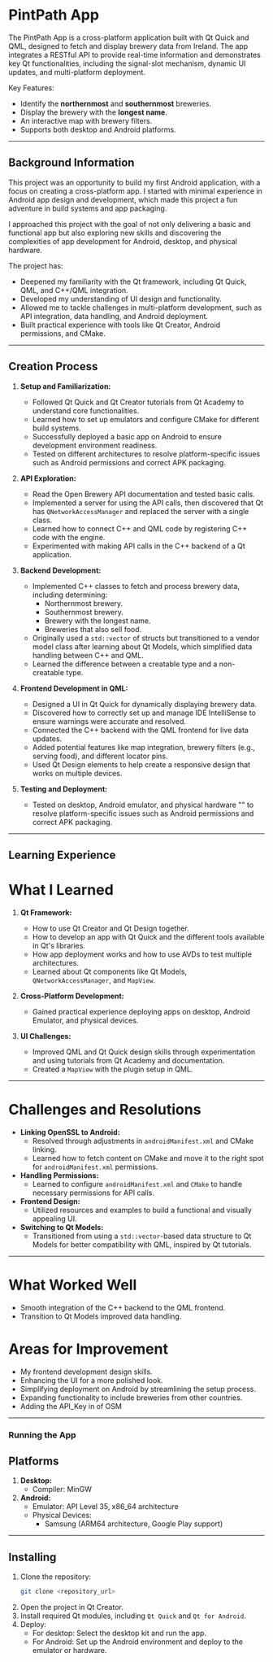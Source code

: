 # **PintPath App**

The PintPath App is a cross-platform application built with Qt Quick and QML, designed to fetch and display brewery data from Ireland. The app integrates a RESTful API to provide real-time information and demonstrates key Qt functionalities, including the signal-slot mechanism, dynamic UI updates, and multi-platform deployment.

Key Features:
- Identify the **northernmost** and **southernmost** breweries.
- Display the brewery with the **longest name**.
- An interactive map with brewery filters.
- Supports both desktop and Android platforms.

---

## **Background Information**
This project was an opportunity to build my first Android application, with a focus on creating a cross-platform app. I started with minimal experience in Android app design and development, which made this project a fun adventure in build systems and app packaging.

I approached this project with the goal of not only delivering a basic and functional app but also exploring new skills and discovering the complexities of app development for Android, desktop, and physical hardware.

The project has:
- Deepened my familiarity with the Qt framework, including Qt Quick, QML, and C++/QML integration.
- Developed my understanding of UI design and functionality.
- Allowed me to tackle challenges in multi-platform development, such as API integration, data handling, and Android deployment.
- Built practical experience with tools like Qt Creator, Android permissions, and CMake.

---

## **Creation Process**

1. **Setup and Familiarization:**
   - Followed Qt Quick and Qt Creator tutorials from Qt Academy to understand core functionalities.
   - Learned how to set up emulators and configure CMake for different build systems.
   - Successfully deployed a basic app on Android to ensure development environment readiness.
   - Tested on different architectures to resolve platform-specific issues such as Android permissions and correct APK packaging.

2. **API Exploration:**
   - Read the Open Brewery API documentation and tested basic calls.
   - Implemented a server for using the API calls, then discovered that Qt has `QNetworkAccessManager` and replaced the server with a single class.
   - Learned how to connect C++ and QML code by registering C++ code with the engine.
   - Experimented with making API calls in the C++ backend of a Qt application.

3. **Backend Development:**
   - Implemented C++ classes to fetch and process brewery data, including determining:
     - Northernmost brewery.
     - Southernmost brewery.
     - Brewery with the longest name.
     - Breweries that also sell food.
   - Originally used a `std::vector` of structs but transitioned to a vendor model class after learning about Qt Models, which simplified data handling between C++ and QML.
   - Learned the difference between a creatable type and a non-creatable type.

4. **Frontend Development in QML:**
   - Designed a UI in Qt Quick for dynamically displaying brewery data.
   - Discovered how to correctly set up and manage IDE IntelliSense to ensure warnings were accurate and resolved.
   - Connected the C++ backend with the QML frontend for live data updates.
   - Added potential features like map integration, brewery filters (e.g., serving food), and different locator pins.
   - Used Qt Design elements to help create a responsive design that works on multiple devices.

5. **Testing and Deployment:**
   - Tested on desktop, Android emulator, and physical hardware "" to resolve platform-specific issues such as Android permissions and correct APK packaging.

---

## **Learning Experience**

# **What I Learned**
1. **Qt Framework:**
   - How to use Qt Creator and Qt Design together.
   - How to develop an app with Qt Quick and the different tools available in Qt's libraries.
   - How app deployment works and how to use AVDs to test multiple architectures.
   - Learned about Qt components like Qt Models, `QNetworkAccessManager`, and `MapView`.
   
2. **Cross-Platform Development:**
   - Gained practical experience deploying apps on desktop, Android Emulator, and physical devices.

3. **UI Challenges:**
   - Improved QML and Qt Quick design skills through experimentation and using tutorials from Qt Academy and documentation.
   - Created a `MapView` with the plugin setup in QML.

---

# **Challenges and Resolutions**
- **Linking OpenSSL to Android:**
  - Resolved through adjustments in `androidManifest.xml` and CMake linking.
  - Learned how to fetch content on CMake and move it to the right spot for `androidManifest.xml` permissions.
- **Handling Permissions:**
  - Learned to configure `androidManifest.xml` and `CMake` to handle necessary permissions for API calls.
- **Frontend Design:**
  - Utilized resources and examples to build a functional and visually appealing UI.
- **Switching to Qt Models:**
  - Transitioned from using a `std::vector`-based data structure to Qt Models for better compatibility with QML, inspired by Qt tutorials.

---

# **What Worked Well**
- Smooth integration of the C++ backend to the QML frontend.
- Transition to Qt Models improved data handling.

# **Areas for Improvement**
- My frontend development design skills.
- Enhancing the UI for a more polished look.
- Simplifying deployment on Android by streamlining the setup process.
- Expanding functionality to include breweries from other countries.
- Adding the API_Key in of OSM

---

### **Running the App**

## Platforms
1. **Desktop:**
   - Compiler: MinGW
2. **Android:**
   - Emulator: API Level 35, x86_64 architecture
   - Physical Devices:
     - Samsung (ARM64 architecture, Google Play support)

---
## Installing
1. Clone the repository:
   ```bash
   git clone <repository_url>
   ```
2. Open the project in Qt Creator.
3. Install required Qt modules, including `Qt Quick` and `Qt for Android`.
4. Deploy:
   - For desktop: Select the desktop kit and run the app.
   - For Android: Set up the Android environment and deploy to the emulator or hardware.
